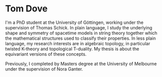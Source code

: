 # Tom Dove

I'm a PhD student at the University of Göttingen, working under the supervision of Thomas Schick. 
In plain language, I study the underlying shape and symmetry of spacetime models in string theory together which the mathematical structures used to classify their properties.
In less plain language, my research interests are in algebraic topology, in particular twisted K-theory and topological T-duality. 
My thesis is about the equivariant versions of these concepts.

Previously, I completed by Masters degree at the University of Melbourne under the supervision of Nora Ganter. 


